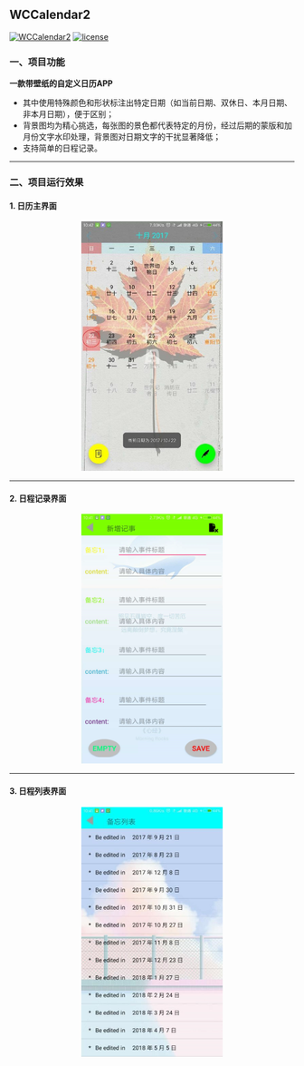 ## WCCalendar2
[![WCCalendar2](https://img.shields.io/badge/WCCalendar2-v1.0.0-green.svg)](https://github.com/Yuziquan/WCCalendar2)
[![license](https://img.shields.io/packagist/l/doctrine/orm.svg)](https://github.com/Yuziquan/WCCalendar2/blob/master/LICENSE)

### 一、项目功能

**一款带壁纸的自定义日历APP**

* 其中使用特殊颜色和形状标注出特定日期（如当前日期、双休日、本月日期、非本月日期），便于区别；
* 背景图均为精心挑选，每张图的景色都代表特定的月份，经过后期的蒙版和加月份文字水印处理，背景图对日期文字的干扰显著降低；
* 支持简单的日程记录。


***

### 二、项目运行效果

#### 1. 日历主界面

<div align=center>

<img src="https://github.com/Yuziquan/WCCalendar2/blob/master/Screenshots/main_interface.jpg" width=250 height=440 />

</div>

***

#### 2.  日程记录界面

<div align=center> 

<img src="https://github.com/Yuziquan/WCCalendar2/blob/master/Screenshots/schedule_record.jpg" width=250 height=440 />

</div>

***

#### 3. 日程列表界面

<div align=center> 

<img src="https://github.com/Yuziquan/WCCalendar2/blob/master/Screenshots/schedule_display.jpg" width=250 height=440 />

</div>



